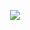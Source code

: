 <p align="center">
  <img src="https://github.com/Macc0de/Learning_of_C/assets/138070020/e1bff6bb-4549-4b52-bb8c-728a9958d656">
</p>
